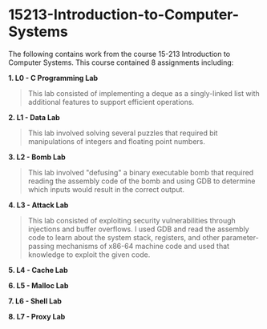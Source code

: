 # 15213-Introduction-to-Computer-Systems

The following contains work from the course 15-213 Introduction to Computer Systems. This course contained 8 assignments including:

__1. L0 - C Programming Lab__

  > This lab consisted of implementing a deque as a singly-linked list with additional features to support efficient operations.
  
__2. L1 - Data Lab__

  > This lab involved solving several puzzles that required bit manipulations of integers and floating point numbers.

__3. L2 - Bomb Lab__

  > This lab involved "defusing" a binary executable bomb that required reading the assembly code of the bomb and using GDB to determine which inputs would result in the correct output.

__4. L3 - Attack Lab__

  > This lab consisted of exploiting security vulnerabilities through injections and buffer overflows. I used GDB and read the assembly code to learn about the system stack, registers, and other parameter-passing mechanisms of x86-64 machine code and used that knowledge to exploit the given code.

__5. L4 - Cache Lab__

__6. L5 - Malloc Lab__

__7. L6 - Shell Lab__

__8. L7 - Proxy Lab__
